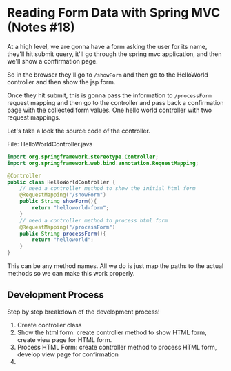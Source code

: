# Reading Form Data with Spring MVC (Notes #18)

At a high level, we are gonna have a form asking the user for its name, they'll hit 
submit query, it'll go through the spring mvc application, and then we'll show a confirmation page.


So in the browser they'll go to ``/showForm`` and then go to the HelloWorld controller
and then show the jsp form. 

Once they hit submit, this is gonna pass the information to ``/processForm`` request mapping and then
go to the controller and pass back a confirmation page with the collected form values.
One hello world controller with two request mappings.


Let's take a look the source code of the controller. 

File: HelloWorldController.java

```java
import org.springframework.stereotype.Controller;
import org.springframework.web.bind.annotation.RequestMapping;

@Controller
public class HelloWorldController {
    // need a controller method to show the initial html form
    @RequestMapping("/showForm")
    public String showForm(){
        return "helloworld-form";
    }
    // need a controller method to process html form
    @RequestMapping("/processForm")
    public String processForm(){
        return "helloworld";
    }
}

```

This can be any method names. All we do is just map the paths to the actual methods
so we can make this work properly. 

## Development Process

Step by step breakdown of the development process!

1) Create controller class
2) Show the html form: create controller method to show HTML form, create view page for HTML form.
3) Process HTML Form: create controller method to process HTML form, develop view page for confirmation
4) 